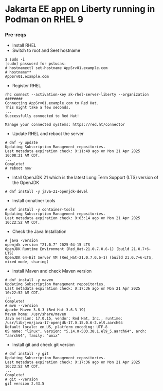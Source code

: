 # Jakarta EE app on Liberty running in Podman on RHEL 9

### Pre-reqs
- Install RHEL
- Switch to root and Seet hostname
```
$ sudo -i
[sudo] password for pslucas:
# hostnamectl set-hostname AppSrv01.example.com
# hostname**
AppSrv01.example.com
 ```  
- Register RHEL
```
rhc connect --activation-key ak-rhel-server-liberty --organization ########
Connecting AppSrv01.example.com to Red Hat.
This might take a few seconds.
...
Successfully connected to Red Hat!

Manage your connected systems: https://red.ht/connector
```

- Update RHEL and reboot the server
```
# dnf -y update
Updating Subscription Management repositories.
Last metadata expiration check: 0:11:49 ago on Mon 21 Apr 2025 10:08:21 AM CDT.
...
Complete!
# reboot now
```

- Intall OpenJDK 21 which is the latest Long Term Support (LTS) version of the OpenJDK
```
# dnf install -y java-21-openjdk-devel
```

- Install conatiner tools
```
# dnf install -y container-tools
Updating Subscription Management repositories.
Last metadata expiration check: 0:03:14 ago on Mon 21 Apr 2025 10:22:52 AM CDT.
```

- Check the Java Installation
```
# java -version
openjdk version "21.0.7" 2025-04-15 LTS
OpenJDK Runtime Environment (Red_Hat-21.0.7.0.6-1) (build 21.0.7+6-LTS)
OpenJDK 64-Bit Server VM (Red_Hat-21.0.7.0.6-1) (build 21.0.7+6-LTS, mixed mode, sharing)
```

- Install Maven and check Maven version
```
# dnf install -y maven
Updating Subscription Management repositories.
Last metadata expiration check: 0:17:36 ago on Mon 21 Apr 2025 10:22:52 AM CDT.
...
Complete!
# mvn --version
Apache Maven 3.6.3 (Red Hat 3.6.3-19)
Maven home: /usr/share/maven
Java version: 17.0.15, vendor: Red Hat, Inc., runtime: /usr/lib/jvm/java-17-openjdk-17.0.15.0.6-2.el9.aarch64
Default locale: en_US, platform encoding: UTF-8
OS name: "linux", version: "5.14.0-503.38.1.el9_5.aarch64", arch: "aarch64", family: "unix"
```
- Install git and check git version
```
# dnf install -y git
Updating Subscription Management repositories.
Last metadata expiration check: 0:17:36 ago on Mon 21 Apr 2025 10:22:52 AM CDT.
...
Complete!
# git --version
git version 2.43.5

```
